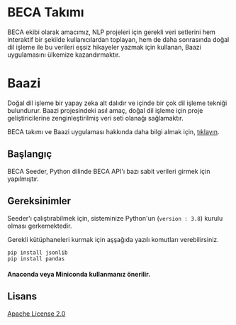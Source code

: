 # BECA Takımı

BECA ekibi olarak amacımız, NLP projeleri için gerekli veri setlerini hem interaktif bir şekilde kullanıcılardan toplayan, hem de daha sonrasında doğal dil işleme ile bu verileri eşsiz hikayeler yazmak için kullanan, Baazi uygulamasını ülkemize kazandırmaktır.

# Baazi

Doğal dil işleme bir yapay zeka alt dalıdır ve içinde bir çok dil işleme tekniği bulundurur. Baazi projesindeki asıl amaç, doğal dil işleme için proje geliştiricilerine zenginleştirilmiş veri seti olanağı sağlamaktır.

BECA takımı ve Baazi uygulaması hakkında daha bilgi almak için, [tıklayın](https://www.google.com/).

## Başlangıç

BECA Seeder, Python dilinde BECA API'ı bazı sabit verileri girmek için yapılmıştır.

## Gereksinimler

Seeder'ı çalıştırabilmek için, sisteminize Python'un (```version : 3.8```) kurulu olması gerkemektedir.

Gerekli kütüphaneleri kurmak için aşşağıda yazılı komutları verebilirsiniz.

```
pip install jsonlib
pip install pandas
```

#### Anaconda veya Miniconda kullanmanız önerilir.

## Lisans
[Apache License 2.0](LICENSE)
